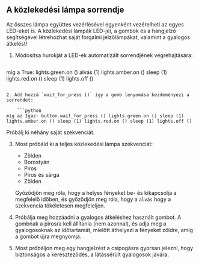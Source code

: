 ## A közlekedési lámpa sorrendje

Az összes lámpa együttes vezérlésével egyenként vezérelheti az egyes LED-eket is. A közlekedési lámpák LED-jei, a gombok és a hangjelző segítségével létrehozhat saját forgalmi jelzőlámpákat, valamint a gyalogos átkelést!

1. Módosítsa hurokját a LED-ek automatizált sorrendjének végrehajtására:
    
    ```python
míg a True: lights.green.on () alvás (1) lights.amber.on () sleep (1) lights.red.on () sleep (1) lights.off ()
```

2. Add hozzá `wait_for_press ()` így a gomb lenyomása kezdeményezi a sorrendet:
    
    ```python
míg az Igaz: button.wait_for_press () lights.green.on () sleep (1) lights.amber.on () sleep (1) lights.red.on () sleep (1) lights.off ()
```

Próbálj ki néhány saját szekvenciát.

3. Most próbáld ki a teljes közlekedési lámpa szekvenciát:
    
    - Zölden
    - Borostyán
    - Piros
    - Piros és sárga
    - Zölden
    
    Győződjön meg róla, hogy a helyes fényeket be- és kikapcsolja a megfelelő időben, és győződjön meg róla, hogy a `alvás` hogy a szekvencia tökéletesen megfeleljen.

4. Próbálja meg hozzáadni a gyalogos átkeléshez használt gombot. A gombnak a pirosra kell állítania (nem azonnal), és adja meg a gyalogosoknak az időtartamát, mielőtt áthelyezi a fényeket zöldre, amíg a gombot újra megnyomja.

5. Most próbáljon meg egy hangjelzést a csipogásra gyorsan jelezni, hogy biztonságos a kereszteződés, a látássérült gyalogosok javára.
